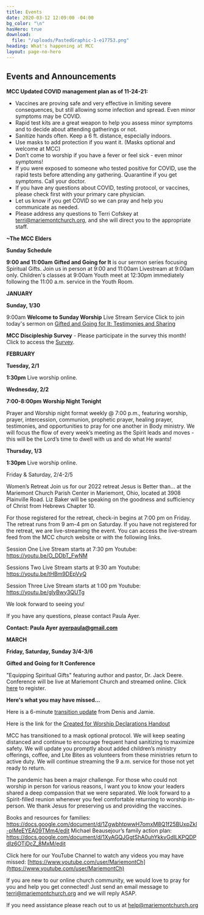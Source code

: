 ```yaml
---
title: Events
date: 2020-03-12 12:09:00 -04:00
bg_color: "\n"
hasHero: true
download:
  file: "/uploads/PastedGraphic-1-e17753.png"
heading: What's happening at MCC
layout: page-no-hero
---
```


## Events and Announcements

**MCC Updated COVID management plan as of 11-24-21:**

* Vaccines are proving safe and very effective in limiting severe consequences, but still allowing some infection and spread. Even minor symptoms may be COVID.
* Rapid test kits are a great weapon to help you assess minor symptoms and to decide about attending gatherings or not.
* Sanitize hands often. Keep a 6 ft. distance, especially indoors.
* Use masks to add protection if you want it. (Masks optional and welcome at MCC)
* Don’t come to worship if you have a fever or feel sick - even minor symptoms!
* If you were exposed to someone who tested positive for COVID, use the rapid tests before attending any gathering. Quarantine if you get symptoms. Call your doctor.
* If you have any questions about COVID, testing protocol, or vaccines, please check first with your primary care physician.
* Let us know if you get COVID so we can pray and help you communicate as needed.
* Please address any questions to Terri Cofskey at terri@mariemontchurch.org, and she will direct you to the appropriate staff.

**~The MCC Elders**

**Sunday Schedule**

**9:00 and 11:00am** 
**Gifted and Going for It** is our sermon series focusing Spiritual Gifts. Join us in person at 9:00 and 11:00am Livestream at 9:00am only. Children's classes at 9:00am Youth meet at 12:30pm immediately following the 11:00 a.m. service in the Youth Room.

**JANUARY**

**Sunday, 1/30**

9:00am **Welcome to Sunday Worship** Live Stream Service Click to join today's sermon on [Gifted and Going for It: Testimonies and Sharing](https://youtu.be/G_k6EbsgTyo)

**MCC Discipleship Survey** - Please participate in the survey this month!
Click to access the [Survey](https://www.surveymonkey.com/r/MCCSurvey2022).

**FEBRUARY**

**Tuesday, 2/1** 

**1:30pm** Live worship online.

**Wednesday, 2/2**

**7:00-8:00pm**  **Worship Night Tonight**

Prayer and Worship night format weekly @ 7:00 p.m., featuring worship, prayer, intercession, communion, prophetic prayer, healing prayer, testimonies, and opportunities to pray for one another in Body ministry. We will focus the flow of every week’s meeting as the Spirit leads and moves - this will be the Lord’s time to dwell with us and do what He wants!

**Thursday, 1/3** 

**1:30pm** Live worship online.

Friday & Saturday, 2/4-2/5

Women’s Retreat Join us for our 2022 retreat Jesus is Better than… at the Mariemont Church Parish Center in Mariemont, Ohio, located at 3908 Plainville Road. Liz Baker will be speaking on the goodness and sufficiency of Christ from Hebrews Chapter 10.

For those registered for the retreat, check-in begins at 7:00 pm on Friday. The retreat runs from 9 am-4 pm on Saturday. If you have not registered for the retreat, we are live-streaming the event. You can access the live-stream feed from the MCC church website or with the following links.

Session One Live Stream starts at 7:30 pm
Youtube: https://youtu.be/O_DDbT_FwNM

Sessions Two Live Stream starts at 9:30 am
Youtube: https://youtu.be/tHBm9DEpVyQ

Session Three Live Stream starts at 1:00 pm
Youtube: https://youtu.be/glyBwy3QUTg

We look forward to seeing you!

If you have any questions, please contact Paula Ayer.

**Contact: Paula Ayer ayerpaula@gmail.com**

**MARCH**

**Friday, Saturday, Sunday 3/4-3/6**

**Gifted and Going for It Conference**

"Equipping Spiritual Gifts" featuring author and pastor, Dr. Jack Deere. Conference will be 
live at Mariemont Church and streamed online. Click [here](https://www.eventbrite.com/e/gifted-and-going-for-it-conference-tickets-244608790477) to register.


**Here's what you may have missed...**

Here is a 6-minute [transition update](https://youtu.be/gadUQC0MWII) from Denis and Jamie.

Here is the link for the [Created for Worship Declarations Handout](https://drive.google.com/file/d/1bCTQeDUK1bBI30rwqdyiVlecur89yNSl/view?usp=sharing)

MCC has transitioned to a mask optional protocol. We will keep seating distanced and continue to encourage frequent hand sanitizing to maximize safety. We will update you promptly about added children’s ministry offerings, coffee, and Lite Bites as volunteers from these ministries return to active duty. We will continue streaming the 9 a.m. service for those not yet ready to return.

The pandemic has been a major challenge. For those who could not worship in person for various reasons, I want you to know your leaders shared a deep compassion that we were separated. We look forward to a Spirit-filled reunion whenever you feel comfortable returning to worship in-person. We thank Jesus for preserving us and providing the vaccines.

Books and resources for families: https://docs.google.com/document/d/1ZgwbhtpwwH7omxM8Q1f25BUxpZkl-pIMeEYEA09TMm4/edit                                                                                                                                                                      Michael Beausejour’s family action plan: https://docs.google.com/document/d/1XyAGQJGgtShA0uhYkkvGdILKPQDPdIz6OTjDcZ_8MxM/edit

Click here for our YouTube Channel to watch any videos you may have missed:
[https://www.youtube.com/user/MariemontCh](https://www.youtube.com/user/MariemontCh)

If you are new to our online church community, we would love to pray for you and help you get connected! Just send an email message to [terri@mariemontchurch.org](http://terri@mariemontchurch.org) and we will reply ASAP.

If you need assistance please reach out to us at [help@mariemontchurch.org](http://help@mariemontchurch.org)

